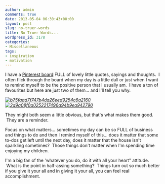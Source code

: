 ```yaml
---
author: admin
comments: true
date: 2013-05-04 06:30:43+00:00
layout: post
slug: no-truer-words
title: No Truer Words...
wordpress_id: 3178
categories:
- Miscellaneous
tags:
- inspiration
- motivation
---
```


I have a [Pinterest board](http://pinterest.com/emmaleehughes/notable-quotables/) FULL of lovely little quotes, sayings and thoughts.  I often flick through the board when my day is a little dull or just when I want to remind myself to be the positive person that I usually am.  I have a ton of favourites but here are just two of them... and I'll tell you why.

_[![b75faad7f747b4da26eed9254c6a2160](http://www.outmumbered.com/wp-content/uploads/2013/05/b75faad7f747b4da26eed9254c6a2160-297x300.jpg)](http://www.outmumbered.com/wp-content/uploads/2013/05/b75faad7f747b4da26eed9254c6a2160.jpg) [![2d9a08f0a0252217496a94b9ea942790](http://www.outmumbered.com/wp-content/uploads/2013/05/2d9a08f0a0252217496a94b9ea942790-291x300.jpg)](http://www.outmumbered.com/wp-content/uploads/2013/05/2d9a08f0a0252217496a94b9ea942790.jpg)_

They might both seem a little obvious, but that's what makes them good.  They are a reminder.

Focus on what matters... sometimes my day can be so FULL of business and things to do and then I remind myself of this... does it matter that some to-dos get left until the next day, does it matter that the house isn't sparkling sometimes?  Those things don't matter when I'm spending time enjoying my children.

I'm a big fan of the 'whatever you do, do it with all your heart" attitude.  What is the point in half-assing something?  Things turn out so much better if you give it your all and in giving it your all, you can feel real accomplishment.



